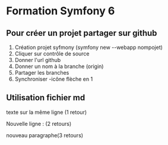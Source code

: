 # Formation Symfony 6

## Pour créer un projet partager sur github
1. Création projet syfmony (symfony new --webapp nompojet)
2. Cliquer sur contrôle de source
3. Donner l'url github
4. Donner un nom à la branche (origin)
5. Partager les branches
6. Synchroniser -icône flèche en 1


## Utilisation fichier md
texte sur
la même ligne (1 retour) 

Nouvelle ligne : (2 retours)


nouveau paragraphe(3 retours)